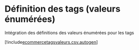 # Définition des tags (valeurs énumérées)

Intégration des définitions des valeurs énumérées pour les tags


[!include[ecommercetagsvaleurs.csv.autogen](ecommercetagsvaleurs.csv.autogen.md)]

<!-- [!include[ecommercetagsvaleurs.raw.autogen](ecommercetagsvaleurs.raw.autogen.md)]--> 

<!-- [!include[ecommercetagsvaleurs.xml.autogen](ecommercetagsvaleurs.xml.autogen.md)]--> 

